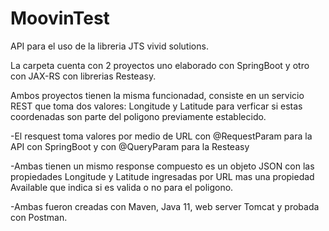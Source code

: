 # MoovinTest

API para el uso de la libreria JTS vivid solutions. 

La carpeta cuenta con 2 proyectos uno elaborado con SpringBoot y otro con JAX-RS con librerias Resteasy. 

Ambos proyectos tienen la misma funcionadad, consiste en un servicio REST que toma dos valores: Longitude y Latitude para verficar
si estas coordenadas son parte del poligono previamente establecido. 

-El resquest toma valores por medio de URL con @RequestParam para la API con SpringBoot y con @QueryParam para la Resteasy

-Ambas tienen un mismo response compuesto es un objeto JSON con las propiedades Longitude y Latitude ingresadas por URL mas una
propiedad Available que indica si es valida o no para el poligono. 

-Ambas fueron creadas con Maven, Java 11, web server Tomcat y probada con Postman.
